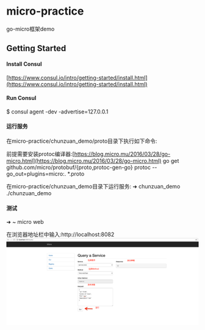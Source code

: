 # micro-practice
go-micro框架demo

## Getting Started

#### Install Consul

[https://www.consul.io/intro/getting-started/install.html](https://www.consul.io/intro/getting-started/install.html)

#### Run Consul

$ consul agent -dev -advertise=127.0.0.1


#### 运行服务

在micro-practice/chunzuan_demo/proto目录下执行如下命令:

前提需要安装protoc编译器:[https://blog.micro.mu/2016/03/28/go-micro.html](https://blog.micro.mu/2016/03/28/go-micro.html)
go get github.com/micro/protobuf/{proto,protoc-gen-go}
protoc --go_out=plugins=micro:. *.proto

在micro-practice/chunzuan_demo目录下运行服务:
➜  chunzuan_demo ./chunzuan_demo


#### 测试

➜  ~ micro web

在浏览器地址栏中输入:http://localhost:8082
![Alt text](1.png)


